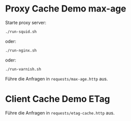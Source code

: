 
# Proxy Cache Demo max-age

Starte proxy server:

```bash
./run-squid.sh
```

oder:

```bash
./run-nginx.sh
```

oder:

```bash
./run-varnish.sh
```

Führe die Anfragen in `requests/max-age.http` aus.

# Client Cache Demo ETag

Führe die Anfragen in `requests/etag-cache.http` aus.